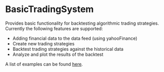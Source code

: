 # BasicTradingSystem

Provides basic functionality for backtesting algorithmic trading strategies.
Currently the following features are supported:
* Adding financial data to the data feed (using yahooFinance)
* Create new trading strategies
* Backtest trading strategies against the historical data
* Analyze and plot the results of the backtest


A list of examples can be found [here](TradingSystem/Examples.ipynb).
  